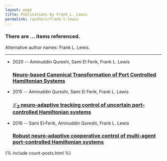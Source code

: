 ```yaml
---
layout: page
title: Publications by Frank L. Lewis
permalink: /authors/frank-l-lewis
---
```


<h3 id="number-posts">There are ... items referenced.</h3>
<p id='info-authors'>Alternative author names: Frank L. Lewis.</p>
<hr />
<ul class="post-list">
<li><span class='post-meta'>2020 -- Aminuddin Qureshi, Sami El Ferik, Frank L. Lewis</span><h3><a class='post-link' href="{{ site.baseurl }}/neuro-based-canonical-transformation-of-port-controlled-hamiltonian-systems">Neuro-based Canonical Transformation of Port Controlled Hamiltonian Systems</a></h3></li>
<li><span class='post-meta'>2015 -- Aminuddin Qureshi, Sami El Ferik, Frank L. Lewis</span><h3><a class='post-link' href="{{ site.baseurl }}/l-sub-2-sub-neuro-adaptive-tracking-control-of-uncertain-port-controlled-hamiltonian-systems">ℒ<sub>2</sub> neuro‐adaptive tracking control of uncertain port‐controlled Hamiltonian systems</a></h3></li>
<li><span class='post-meta'>2016 -- Sami El‐Ferik, Aminuddin Qureshi, Frank L. Lewis</span><h3><a class='post-link' href="{{ site.baseurl }}/robust-neuro-adaptive-cooperative-control-of-multi-agent-port-controlled-hamiltonian-systems">Robust neuro‐adaptive cooperative control of multi‐agent port‐controlled Hamiltonian systems</a></h3></li>

</ul>
{% include count-posts.html %}
